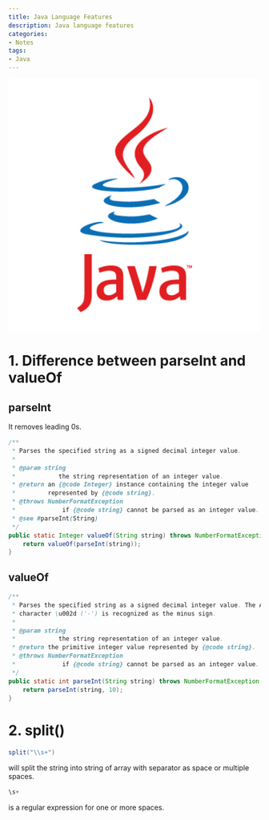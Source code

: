 ```yaml
---
title: Java Language Features
description: Java language features
categories:
- Notes
tags:
- Java
---
```



![java](/assets/images/post/java-language-features/java.png)

# 1. Difference between parseInt and valueOf
## parseInt
It removes leading 0s.
```Java
/**
 * Parses the specified string as a signed decimal integer value.
 *
 * @param string
 *            the string representation of an integer value.
 * @return an {@code Integer} instance containing the integer value
 *         represented by {@code string}.
 * @throws NumberFormatException
 *             if {@code string} cannot be parsed as an integer value.
 * @see #parseInt(String)
 */
public static Integer valueOf(String string) throws NumberFormatException {
    return valueOf(parseInt(string));
}
```

## valueOf
```Java
/**
 * Parses the specified string as a signed decimal integer value. The ASCII
 * character \u002d ('-') is recognized as the minus sign.
 *
 * @param string
 *            the string representation of an integer value.
 * @return the primitive integer value represented by {@code string}.
 * @throws NumberFormatException
 *             if {@code string} cannot be parsed as an integer value.
 */
public static int parseInt(String string) throws NumberFormatException {
    return parseInt(string, 10);
}
```


# 2. split()
```Java
split("\\s+")
```
will split the string into string of array with separator as space or multiple spaces.
```Java
\s+
```
is a regular expression for one or more spaces.